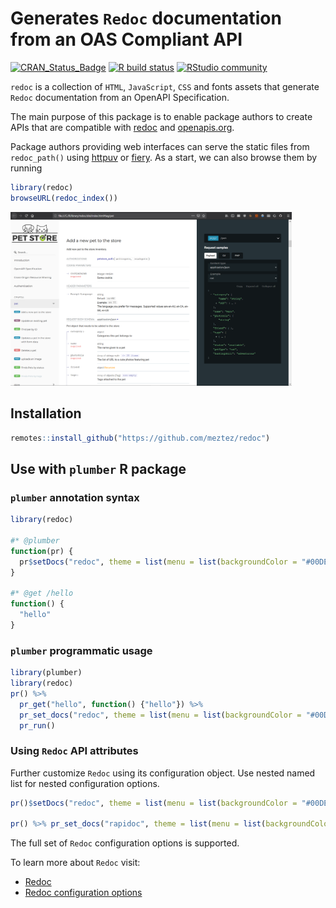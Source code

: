 Generates `Redoc` documentation from an OAS Compliant API
================

<!-- badges: start -->

[![CRAN\_Status\_Badge](https://www.r-pkg.org/badges/version/redoc)](https://cran.r-project.org/package=redoc)
[![R build
status](https://github.com/meztez/redoc/workflows/R-CMD-check/badge.svg)](https://github.com/meztez/redoc/actions)
[![RStudio
community](https://img.shields.io/badge/community-plumber-blue?style=social&logo=rstudio&logoColor=75AADB)](https://community.rstudio.com/tag/plumber)
<!-- badges: end -->

`redoc` is a collection of `HTML`, `JavaScript`, `CSS` and fonts assets
that generate `Redoc` documentation from an OpenAPI Specification.

The main purpose of this package is to enable package authors to create
APIs that are compatible with [redoc](https://redocly.com/redoc/) and
[openapis.org](https://www.openapis.org/).

Package authors providing web interfaces can serve the static files from
`redoc_path()` using [httpuv](https://github.com/rstudio/httpuv) or
[fiery](https://github.com/thomasp85/fiery). As a start, we can also
browse them by running

``` r
library(redoc)
browseURL(redoc_index())
```

<img src="tools/readme/browse_redoc.png" width=450 />

## Installation

``` r
remotes::install_github("https://github.com/meztez/redoc")
```

## Use with `plumber` R package

### `plumber` annotation syntax

``` r
library(redoc)

#* @plumber
function(pr) {
  pr$setDocs("redoc", theme = list(menu = list(backgroundColor = "#00DE9C")))
}

#* @get /hello
function() {
  "hello"
}
```

### `plumber` programmatic usage

``` r
library(plumber)
library(redoc)
pr() %>%
  pr_get("hello", function() {"hello"}) %>%
  pr_set_docs("redoc", theme = list(menu = list(backgroundColor = "#00DE9C"))) %>%
  pr_run()
```

### Using `Redoc` API attributes

Further customize `Redoc` using its configuration object. Use nested
named list for nested configuration options.

``` r
pr()$setDocs("redoc", theme = list(menu = list(backgroundColor = "#00DE9C")), disableSearch = TRUE)

pr() %>% pr_set_docs("rapidoc", theme = list(menu = list(backgroundColor = "#00DE9C")), disableSearch = TRUE)
```

The full set of `Redoc` configuration options is supported.

To learn more about `Redoc` visit:

-   [Redoc](https://redocly.com/redoc/)
-   [Redoc configuration
    options](https://github.com/Redocly/redoc#redoc-options-object)
